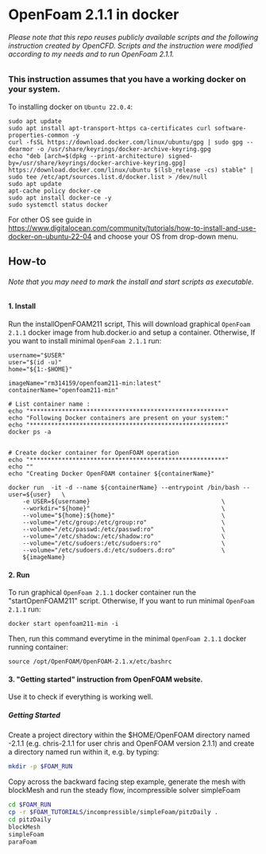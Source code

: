 # OpenFoam 2.1.1 in docker
###### Please note that this repo reuses publicly available scripts and the following instruction created by OpenCFD. Scripts and the instruction were modified according to my needs and to run OpenFoam 2.1.1.

### This instruction assumes that you have a working docker on your system.

To installing docker on `Ubuntu 22.0.4`:

```
sudo apt update
sudo apt install apt-transport-https ca-certificates curl software-properties-common -y
curl -fsSL https://download.docker.com/linux/ubuntu/gpg | sudo gpg --dearmor -o /usr/share/keyrings/docker-archive-keyring.gpg
echo "deb [arch=$(dpkg --print-architecture) signed-by=/usr/share/keyrings/docker-archive-keyring.gpg] https://download.docker.com/linux/ubuntu $(lsb_release -cs) stable" | sudo tee /etc/apt/sources.list.d/docker.list > /dev/null
sudo apt update
apt-cache policy docker-ce
sudo apt install docker-ce -y
sudo systemctl status docker
```

For other OS see guide in https://www.digitalocean.com/community/tutorials/how-to-install-and-use-docker-on-ubuntu-22-04 and choose your OS from drop-down menu.

## How-to
###### Note that you may need to mark the install and start scripts as executable.

#### 1. Install 

Run the installOpenFOAM211 script,
This will download graphical `OpenFoam 2.1.1` docker image from hub.docker.io and setup a container. Otherwise, If you want to install minimal `OpenFoam 2.1.1` run:

```
username="$USER"
user="$(id -u)"
home="${1:-$HOME}"

imageName="rm314159/openfoam211-min:latest"
containerName="openfoam211-min"   

# List container name :
echo "*******************************************************"
echo "Following Docker containers are present on your system:"
echo "*******************************************************"
docker ps -a 


# Create docker container for OpenFOAM operation   
echo "*******************************************************"
echo ""
echo "Creating Docker OpenFOAM container ${containerName}"

docker run  -it -d --name ${containerName} --entrypoint /bin/bash --user=${user}   \
    -e USER=${username}                                     \
    --workdir="${home}"                                     \
    --volume="${home}:${home}"                              \
    --volume="/etc/group:/etc/group:ro"                     \
    --volume="/etc/passwd:/etc/passwd:ro"                   \
    --volume="/etc/shadow:/etc/shadow:ro"                   \
    --volume="/etc/sudoers:/etc/sudoers:ro"                 \
    --volume="/etc/sudoers.d:/etc/sudoers.d:ro"             \
    ${imageName}
```

#### 2. Run

To run graphical `OpenFoam 2.1.1` docker container run the "startOpenFOAM211" script. Otherwise, If you want to run minimal `OpenFoam 2.1.1` run:

```
docker start openfoam211-min -i
```

Then, run this command everytime in the minimal `OpenFoam 2.1.1` docker running container:
```
source /opt/OpenFOAM/OpenFOAM-2.1.x/etc/bashrc
```

#### 3. "Getting started" instruction from OpenFOAM website.
Use it to check if everything is working well.

##### Getting Started
Create a project directory within the $HOME/OpenFOAM directory named <USER>-2.1.1 (e.g. chris-2.1.1 for user chris and OpenFOAM version 2.1.1) and create a directory named run within it, e.g. by typing:

```bash
mkdir -p $FOAM_RUN
```
Copy across the backward facing step example, generate the mesh with blockMesh and run the steady flow, incompressible solver simpleFoam

```bash
cd $FOAM_RUN
cp -r $FOAM_TUTORIALS/incompressible/simpleFoam/pitzDaily .
cd pitzDaily
blockMesh
simpleFoam
paraFoam
```
